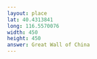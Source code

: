 ```yaml
---
layout: place
lat: 40.4313841
long: 116.5570076
width: 450
height: 450
answer: Great Wall of China
---
```

